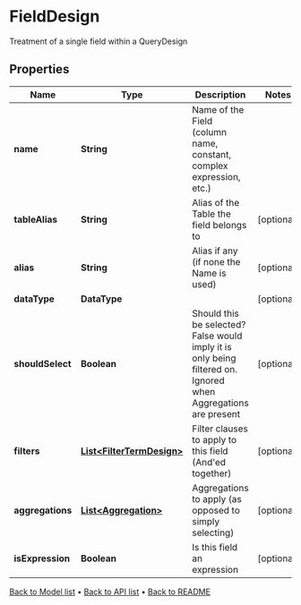 

# FieldDesign

Treatment of a single field within a QueryDesign

## Properties

| Name | Type | Description | Notes |
|------------ | ------------- | ------------- | -------------|
|**name** | **String** | Name of the Field (column name, constant, complex expression, etc.) |  |
|**tableAlias** | **String** | Alias of the Table the field belongs to |  [optional] |
|**alias** | **String** | Alias if any (if none the Name is used) |  [optional] |
|**dataType** | **DataType** |  |  [optional] |
|**shouldSelect** | **Boolean** | Should this be selected? False would imply it is only being filtered on.  Ignored when Aggregations are present |  [optional] |
|**filters** | [**List&lt;FilterTermDesign&gt;**](FilterTermDesign.md) | Filter clauses to apply to this field (And&#39;ed together) |  [optional] |
|**aggregations** | [**List&lt;Aggregation&gt;**](Aggregation.md) | Aggregations to apply (as opposed to simply selecting) |  [optional] |
|**isExpression** | **Boolean** | Is this field an expression |  [optional] |



[Back to Model list](../README.md#documentation-for-models) &#8226; [Back to API list](../README.md#documentation-for-api-endpoints) &#8226; [Back to README](../README.md)


